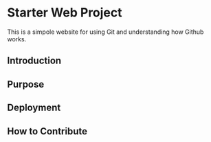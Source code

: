 # Starter Web Project
This is a simpole website for using Git and understanding how Github works.
## Introduction

## Purpose

## Deployment

## How to Contribute